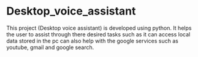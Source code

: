 # Desktop_voice_assistant

This project (Desktop voice assistant) is developed using python. 
It helps the user to assist through there desired tasks such as it can access local data stored in the pc can also help with the google services such as youtube, gmail and google search.  
